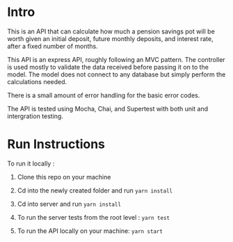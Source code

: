 # Intro

This is an API that can calculate how much a pension savings pot will be worth given an initial deposit, 
future monthly deposits, and interest rate, after a fixed number of months.

This API is an express API, roughly following an MVC pattern.
The controller is used mostly to validate the data received before passing it on to the model.
The model does not connect to any database but simply perform the calculations needed.

There is a small amount of error handling for the basic error codes.

The API is tested using Mocha, Chai, and Supertest with both unit and intergration testing.

# Run Instructions

To run it locally :

1. Clone this repo on your machine

2. Cd into the newly created folder and run `yarn install`

3. Cd into server and run `yarn install`

4. To run the server tests from the root level : `yarn test`

5. To run the API locally on your machine: `yarn start`




